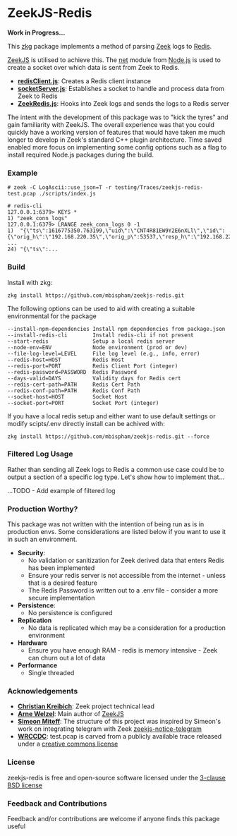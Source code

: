 ZeekJS-Redis
=================================

**Work in Progress...**

This [zkg](https://docs.zeek.org/projects/package-manager/en/stable/zkg.html) package implements a method of parsing [Zeek](https://zeek.org/) logs to [Redis](https://redis.io/).

[ZeekJS](https://zeekjs.readthedocs.io) is utilised to achieve this. The [net](https://nodejs.org/api/net.html) module from [Node.js](https://nodejs.org/) is used to create a socket over which data is sent from Zeek to Redis. 

- [**redisClient.js**](https://github.com/mbispham/zeekjs-redis/blob/main/scripts/redisClient.js): Creates a Redis client instance
- [**socketServer.js**](https://github.com/mbispham/zeekjs-redis/blob/main/scripts/socketServer.js): Establishes a socket to handle and process data from Zeek to Redis
- [**ZeekRedis.js**](https://github.com/mbispham/zeekjs-redis/blob/main/scripts/ZeekRedis.js): Hooks into Zeek logs and sends the logs to a Redis server

The intent with the development of this package was to "kick the tyres" and gain familiarity with ZeekJS.
The overall experience was that you could quickly have a working version of features that would have taken me much longer to develop in Zeek's standard C++ plugin architecture. Time saved enabled more focus on implementing some config options such as a flag to install required Node.js packages during the build.  

### Example

```# zeek -C LogAscii::use_json=T -r testing/Traces/zeekjs-redis-test.pcap ./scripts/index.js```
```
# redis-cli
127.0.0.1:6379> KEYS *
1) "zeek_conn_logs"
127.0.0.1:6379> LRANGE zeek_conn_logs 0 -1
1)  "{\"ts\":1616775350.763199,\"uid\":\"CNT4R81EW9Y2E6nXLl\",\"id\":{\"orig_h\":\"192.168.220.35\",\"orig_p\":53537,\"resp_h\":\"192.168.220.1\",\"resp_p\":31981},\"proto\":\"tcp\",\"conn_state\":\"S0\",\"local_orig\":true,\"local_resp\":true,\"missed_bytes\":0,\"history\":\"S\",\"orig_pkts\":1,\"orig_ip_bytes\":44,\"resp_pkts\":0,\"resp_ip_bytes\":0}"
...
24) "{\"ts\":...
```

### Build

Install with zkg:
```
zkg install https://github.com/mbispham/zeekjs-redis.git
```


The following options can be used to aid with creating a suitable environmental for the package

    --install-npm-dependencies Install npm dependencies from package.json
    --install-redis-cli        Install redis-cli if not present
    --start-redis              Setup a local redis server
    --node-env=ENV             Node environment (prod or dev)
    --file-log-level=LEVEL     File log level (e.g., info, error)
    --redis-host=HOST          Redis Host
    --redis-port=PORT          Redis Client Port (integer)
    --redis-password=PASSWORD  Redis Password
    --days-valid=DAYS          Validity days for Redis cert
    --redis-cert-path=PATH     Redis Cert Path
    --redis-conf-path=PATH     Redis Conf Path
    --socket-host=HOST         Socket Host
    --socket-port=PORT         Socket Port (integer)


If you have a local redis setup and either want to use default settings or modify scipts/.env directly install can be achived with:
```
zkg install https://github.com/mbispham/zeekjs-redis.git --force
```

### Filtered Log Usage

Rather than sending all Zeek logs to Redis a common use case could be to output a section of a specific log type.
Let's show how to implement that...

...TODO - Add example of filtered log

### Production Worthy?

This package was not written with the intention of being run as is in production envs. Some considerations are listed below if you want to use it in such an environment.

- **Security**:
  - No validation or sanitization for Zeek derived data that enters Redis has been implemented
  - Ensure your redis server is not accessible from the internet - unless that is a desired feature
  - The Redis Password is written out to a .env file - consider a more secure implementation
- **Persistence**: 
  - No persistence is configured
- **Replication**
  - No data is replicated which may be a consideration for a production environment
- **Hardware**
  - Ensure you have enough RAM - redis is memory intensive - Zeek can churn out a lot of data
- **Performance** 
  - Single threaded

### Acknowledgements

- [**Christian Kreibich**](https://github.com/ckreibich): Zeek project technical lead
- [**Arne Welzel**](https://github.com/awelzel): Main author of [ZeekJS](https://zeekjs.readthedocs.io)
- [**Simeon Miteff**](https://github.com/simeonmiteff): The structure of this project was inspired by Simeon's work on integrating telegram with Zeek [zeekjs-notice-telegram](https://github.com/corelight/zeekjs-notice-telegram)
- [**WRCCDC**](https://wrccdc.org): test.pcap is carved from a publicly available trace released under a [creative commons license](https://creativecommons.org/licenses/by-sa/4.0/)

### License 
zeekjs-redis is free and open-source software licensed under the [3-clause BSD license](LICENSE)

### Feedback and Contributions
Feedback and/or contributions are welcome if anyone finds this package useful 
